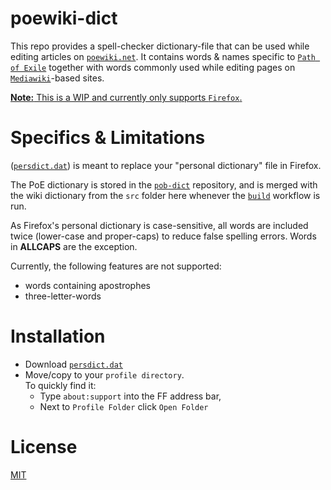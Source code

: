 
# poewiki-dict

This repo provides a spell-checker dictionary-file that can be used while editing articles on [`poewiki.net`](https://www.poewiki.net).  It contains words & names specific to [`Path of Exile`](https://www.pathofexile.com) together with words commonly used while editing pages on [`Mediawiki`](https://www.mediawiki.org)-based sites.

<u>**Note:**  This is a WIP and currently only supports `Firefox`.</u>

# Specifics & Limitations
([`persdict.dat`](https://github.com/Nightblade/poewiki-dict/blob/main/persdict.dat)) is meant to replace your "personal dictionary" file in Firefox.

The PoE dictionary is stored in the [`pob-dict`](http://www.github.com/Nightblade/pob-dict) repository, and is merged with the wiki dictionary from the `src` folder here whenever the [`build`](https://github.com/Nightblade/poewiki-dict/actions/workflows/build.yml) workflow is run.

As Firefox's personal dictionary is case-sensitive, all words are included twice (lower-case and proper-caps) to reduce false spelling errors.   Words in **ALLCAPS** are the exception.

Currently, the following features are not supported:
* words containing apostrophes
* three-letter-words


# Installation
* Download [`persdict.dat`](https://raw.githubusercontent.com/Nightblade/poewiki-dict/main/persdict.dat) 
* Move/copy to your `profile directory`.  
	To quickly find it:
	* Type `about:support` into the FF address bar,
	* Next to `Profile Folder` click `Open Folder`


# License

[MIT](https://opensource.org/licenses/MIT)
